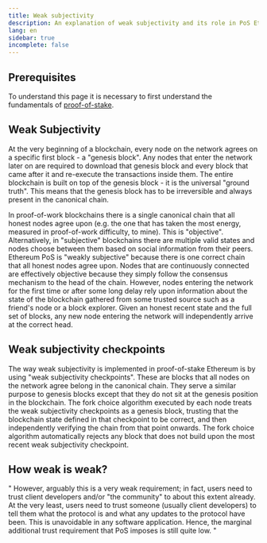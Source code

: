 ```yaml
---
title: Weak subjectivity
description: An explanation of weak subjectivity and its role in PoS Ethereum.
lang: en
sidebar: true
incomplete: false
---
```


## Prerequisites

To understand this page it is necessary to first understand the fundamentals of [proof-of-stake](/developers/docs/consensus-mechanisms/pos/).

## Weak Subjectivity

At the very beginning of a blockchain, every node on the network agrees on a specific first block - a "genesis block". Any nodes that enter the network later on are required to download that genesis block and every block that came after it and re-execute the transactions inside them. The entire blockchain is built on top of the genesis block - it is the universal "ground truth". This means that the genesis block has to be irreversible and always present in the canonical chain.

In proof-of-work blockchains there is a single canonical chain that all honest nodes agree upon (e.g. the one that has taken the most energy, measured in proof-of-work difficulty, to mine). This is "objective". Alternatively, in "subjective" blockchains there are multiple valid states and nodes choose between them based on social information from their peers. Ethereum PoS is "weakly subjective" because there is one correct chain that all honest nodes agree upon. Nodes that are continuously connected are effectively objective because they simply follow the consensus mechanism to the head of the chain. However, nodes entering the network for the first time or after some long delay rely upon information about the state of the blockchain gathered from some trusted source such as a friend's node or a block explorer. Given an honest recent state and the full set of blocks, any new node entering the network will independently arrive at the correct head.

## Weak subjectivity checkpoints

The way weak subjectivity is implemented in proof-of-stake Ethereum is by using "weak subjectivity checkpoints". These are blocks that all nodes on the network agree belong in the canonical chain. They serve a similar purpose to genesis blocks except that they do not sit at the genesis position in the blockchain. The fork choice algorithm executed by each node treats the weak subjectivity checkpoints as a genesis block, trusting that the blockchain state defined in that checkpoint to be correct, and then independently verifying the chain from that point onwards. The fork choice algorithm automatically rejects any block that does not build upon the most recent weak subjectivity checkpoint.

## How weak is weak?

"
However, arguably this is a very weak requirement; in fact, users need to trust client developers and/or "the community" to about this extent already. At the very least, users need to trust someone (usually client developers) to tell them what the protocol is and what any updates to the protocol have been. This is unavoidable in any software application. Hence, the marginal additional trust requirement that PoS imposes is still quite low.
"
